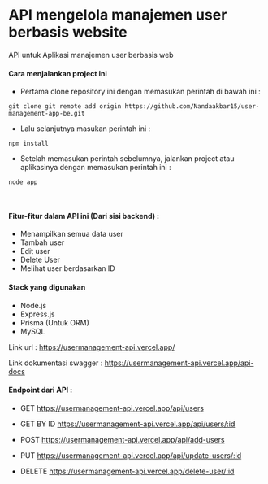 # API mengelola manajemen user berbasis website

API untuk Aplikasi manajemen user berbasis web

#### Cara menjalankan project ini

- Pertama clone repository ini dengan memasukan perintah di bawah ini :
```
git clone git remote add origin https://github.com/Nandaakbar15/user-management-app-be.git
```

- Lalu selanjutnya masukan perintah ini :
```
npm install
```

- Setelah memasukan perintah sebelumnya, jalankan project atau aplikasinya dengan memasukan perintah ini :
```
node app 
```
<br>

#### Fitur-fitur dalam API ini (Dari sisi backend) :
- Menampilkan semua data user
- Tambah user
- Edit user
- Delete User
- Melihat user berdasarkan ID

#### Stack yang digunakan 
- Node.js
- Express.js
- Prisma (Untuk ORM)
- MySQL

Link url : https://usermanagement-api.vercel.app/

Link dokumentasi swagger : https://usermanagement-api.vercel.app/api-docs


#### Endpoint dari API :
- GET 
https://usermanagement-api.vercel.app/api/users

- GET BY ID
https://usermanagement-api.vercel.app/api/users/:id

- POST 
https://usermanagement-api.vercel.app/api/add-users

- PUT
https://usermanagement-api.vercel.app/api/update-users/:id

- DELETE
https://usermanagement-api.vercel.app/delete-user/:id
